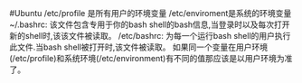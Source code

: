 #Ubuntu
/etc/profile 是所有用户的环境变量
/etc/enviroment是系统的环境变量
~/.bashrc: 该文件包含专用于你的bash shell的bash信息,当登录时以及每次打开新的shell时,该该文件被读取。
/etc/bashrc: 为每一个运行bash shell的用户执行此文件.当bash shell被打开时,该文件被读取。
如果同一个变量在用户环境(/etc/profile)和系统环境(/etc/environment)有不同的值那应该是以用户环境为准了。
